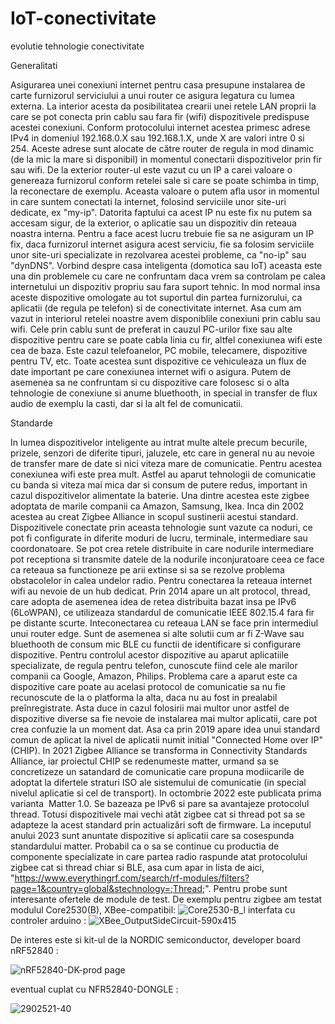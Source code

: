 # IoT-conectivitate
evolutie tehnologie conectivitate

Generalitati 

Asigurarea unei conexiuni internet pentru casa presupune instalarea de carte furnizorul serviciului a unui router ce asigura legatura cu lumea externa. La interior acesta da posibilitatea crearii unei retele LAN proprii la care se pot conecta prin cablu sau fara fir (wifi) dispozitivele predispuse acestei conexiuni. Conform protocolului internet acestea primesc adrese IPv4 in domeniul 192.168.0.X sau 192.168.1.X, unde X are valori intre 0 si 254. Aceste adrese sunt alocate de către router de regula in mod dinamic (de la mic la mare si disponibil) in momentul conectarii dispozitivelor prin fir sau wifi. De la exterior router-ul este vazut cu un IP a carei valoare o genereaza furnizorul conform retelei sale si care se poate schimba in timp, la reconectare de exemplu. 
Aceasta valoare o putem afla usor in momentul in care suntem conectati la internet, folosind serviciile unor site-uri dedicate, ex "my-ip". Datorita faptului ca acest IP nu este fix nu putem sa accesam sigur, de la exterior, o aplicatie sau un dispozitiv din reteaua noastra interna.
Pentru a face acest lucru trebuie fie sa ne asiguram un IP fix, daca furnizorul internet asigura acest serviciu, fie sa folosim serviciile unor site-uri specializate in rezolvarea acestei probleme, ca "no-ip" sau "dynDNS". Vorbind despre casa inteligenta (domotica sau IoT) aceasta este una din problemele cu care ne confruntam daca vrem sa controlam pe calea internetului un dispozitiv propriu sau fara suport tehnic. In mod normal insa aceste dispozitive omologate au tot suportul din partea furnizorului, ca aplicatii (de regula pe telefon) si de conectivitate internet.
Asa cum am vazut in interiorul retelei noastre avem disponiblile conexiuni prin cablu sau wifi. Cele prin cablu sunt de preferat in cauzul PC-urilor fixe sau alte dispozitive pentru care se poate cabla linia cu fir, altfel conexiunea wifi este cea de baza. Este cazul telefoanelor, PC mobile, telecamere, dispozitive pentru TV, etc. Toate acestea sunt dispozitive ce vehiculeaza un flux de date important pe care conexiunea internet wifi o asigura. 
Putem de asemenea sa ne confruntam si cu dispozitive care folosesc si o alta tehnologie de conexiune si anume bluethooth, in special in transfer de flux audio de exemplu la casti, dar si la alt fel de comunicatii. 

Standarde

In lumea dispozitivelor inteligente au intrat multe altele precum becurile, prizele, senzori de diferite tipuri, jaluzele, etc care in general nu au nevoie de transfer mare de date si nici viteza mare de comunicatie. Pentru acestea conexiunea wifi este prea mult. Astfel au aparut tehnologii de comunicatie cu banda si viteza mai mica dar si consum de putere redus, important in cazul dispozitivelor alimentate la baterie. Una dintre acestea este zigbee adoptata de marile companii ca Amazon, Samsung, Ikea. Inca din 2002 acestea au creat Zigbee Alliance in scopul sustinerii acestui standard. Dispozitivele conectate prin aceasta tehnologie sunt vazute ca noduri, ce pot fi configurate in diferite moduri de lucru, terminale, intermediare sau coordonatoare. Se pot crea retele distribuite in care nodurile intermediare pot receptiona si transmite datele de la nodurile inconjuratoare ceea ce face ca reteaua sa functioneze pe arii extinse si sa se rezolve problema obstacolelor in calea undelor radio. Pentru conectarea la reteaua internet wifi au nevoie de un hub dedicat. Prin 2014 apare un alt protocol, thread, care adopta de asemenea idea de retea distribuita bazat insa pe IPv6 (6LoWPAN), ce utilizeaza standardul de comunicatie IEEE 802.15.4 fara fir pe distante scurte. Inteconectarea cu reteaua LAN se face prin intermediul unui router edge. Sunt de asemenea si alte solutii cum ar fi Z-Wave sau bluethooth de consum mic BLE cu functii de identificare si configurare dispozitive.
Pentru controlul acestor dispozitive au aparut aplicatiile specializate, de regula pentru telefon, cunoscute fiind cele ale marilor companii ca Google, Amazon, Philips. Problema care a aparut este ca dispozitive care poate au acelasi protocol de comunicatie sa nu fie recunoscute de la o platforma la alta, daca nu au fost in prealabil preînregistrate. Asta duce in cazul folosirii mai multor unor astfel de dispozitive diverse sa fie nevoie de instalarea mai multor aplicatii, care pot crea confuzie la un moment dat. Asa ca prin 2019 apare idea unui standard comun de aplicat la nivel de aplicatii numit initial "Connected Home over IP" (CHIP). In 2021 Zigbee Alliance se transforma in Connectivity Standards Alliance, iar proiectul CHIP se redenumeste matter, urmand sa se concretizeze un satandard de comunicatie care propuna modiicarile de adoptat la difertele straturi ISO ale sistemului de comunicatie (in special nivelul aplicatie si cel de transport). In octombrie 2022 este publicata prima varianta  Matter 1.0. Se bazeaza pe IPv6 si pare sa avantajeze protocolul thread. Totusi dispozitivele mai vechi atât zigbee cat si thread pot sa se adapteze la acest standard prin actualizări soft de firmware.
La inceputul anului 2023 sunt anuntate dispozitive si aplicatii care sa cosespunda standardului matter. Probabil ca o sa se continue cu productia de componente specializate in care partea radio raspunde atat protocolului zigbee cat si thread chiar si BLE, asa cum apar in lista de aici, "https://www.everythingrf.com/search/rf-modules/filters?page=1&country=global&stechnology=;Thread;".
Pentru probe sunt interesante ofertele de module de test. De exemplu pentru zigbee am testat modulul Core2530(B), XBee-compatibil:
![Core2530-B_l](https://github.com/acican/IoT-conectivitate/assets/10486613/5e9a4cc2-ae17-403b-83e6-1c4ced260249)
interfata cu controler arduino :
![XBee_OutputSideCircuit-590x415](https://github.com/acican/IoT-conectivitate/assets/10486613/131f5698-ff8a-4fc3-9947-9c42457e73fd)

De interes este si kit-ul de la NORDIC semiconductor, developer board nRF52840 :

![nRF52840-DK-prod page](https://github.com/acican/IoT-conectivitate/assets/10486613/c362d1e5-a45a-4f3c-98d1-fde871bde2f6)

eventual cuplat cu NFR52840-DONGLE :

![2902521-40](https://github.com/acican/IoT-conectivitate/assets/10486613/467c17f8-edd0-42bc-b590-ff767a7b5d1d)

